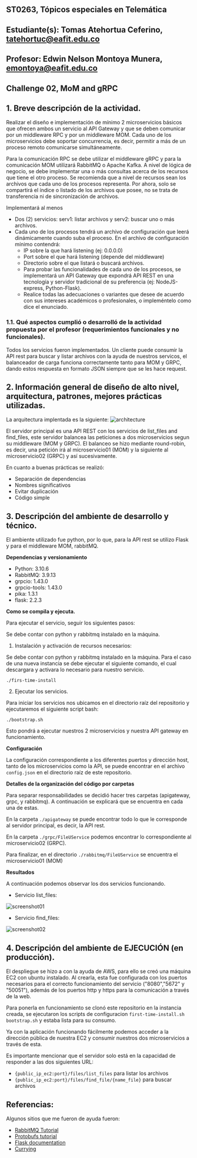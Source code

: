 ## ST0263, Tópicos especiales en Telemática
##
## Estudiante(s): Tomas Atehortua Ceferino, tatehortuc@eafit.edu.co
##
## Profesor: Edwin Nelson Montoya Munera, emontoya@eafit.edu.co
##

## Challenge 02, MoM and gRPC
##
## 1. Breve descripción de la actividad.
Realizar el diseño e implementación de mínimo 2 microservicios básicos que ofrecen ambos un servicio al API Gateway y que se deben comunicar por un middleware RPC y por un middleware MOM. Cada uno de los microservicios debe soportar concurrencia, es decir, permitir a más de un proceso remoto comunicarse simultáneamente.

Para la comunicación RPC se debe utilizar el middleware gRPC y para la comunicación MOM utilizará RabbitMQ o Apache Kafka.
A nivel de lógica de negocio, se debe implementar una o más consultas acerca de los recursos que tiene el otro proceso. Se recomienda que a nivel de recursos sean los archivos que cada uno de los procesos representa. Por ahora, solo se compartirá el índice o listado de los archivos que posee, no se trata de transferencia ni de sincronización de archivos. 

Implementará al menos
- Dos (2) servicios: serv1: listar archivos y serv2: buscar uno o más archivos.
- Cada uno de los procesos tendrá un archivo de configuración que leerá dinámicamente cuando suba el proceso. En el archivo de configuración mínimo contendrá:
    - IP sobre la que hará listening (ej: 0.0.0.0)
    - Port sobre el que hará listening (depende del middleware)
    - Directorio sobre el que listará o buscará archivos.
    - Para probar las funcionalidades de cada uno de los procesos, se implementará un API Gateway que expondrá API REST en una tecnología y servidor tradicional de su preferencia (ej: NodeJS-express, Python-Flask).
    - Realice todas las adecuaciones o variantes que desee de acuerdo con sus intereses académicos o profesionales, o impleméntelo como dice el enunciado.

### 1.1. Qué aspectos cumplió o desarrolló de la actividad propuesta por el profesor (requerimientos funcionales y no funcionales).
Todos los servicios fueron implementados. Un cliente puede consumir la API rest para buscar y listar archivos con la ayuda de nuestros servicos, el balanceador de carga funciona correctamente tanto para MOM y GRPC, dando estos respuesta en formato JSON siempre que se les hace request.

## 2. Información general de diseño de alto nivel, arquitectura, patrones, mejores prácticas utilizadas.
La arquitectura implentada es la siguiente:
![architecture](./utils/architecture.png)

El servidor principal es una API REST con los servicios de list_files and find_files, este servidor balancea las peticiones a dos microservicios segun su middleware (MOM y GRPC). El balanceo se hizo mediante round-robin, es decir, una petición irá al microservicio01 (MOM) y la siguiente al microservicio02 (GRPC) y así sucesivamente.

En cuanto a buenas prácticas se realizó:
- Separación de dependencias
- Nombres significativos
- Evitar duplicación
- Código simple

## 3. Descripción del ambiente de desarrollo y técnico.

El ambiente utilizado fue python, por lo que, para la API rest se utilizo Flask y para el middleware MOM, rabbitMQ. 

**Dependencias y versionamiento**
- Python: 3.10.6
- RabbitMQ: 3.9.13
- grpcio: 1.43.0
- grpcio-tools: 1.43.0
- pika: 1.3.1
- flask: 2.2.3

**Como se compila y ejecuta.**

Para ejecutar el servicio, seguir los siguientes pasos:

Se debe contar con python y rabbitmq instalado en la máquina.


1. Instalación y activación de recursos necesarios:

Se debe contar con python y rabbitmq instalado en la máquina. Para el caso de una nueva instancia se debe ejecutar el siguiente comando, el cual descargara y activara lo necesario para nuestro servicio.
```
./firs-time-install
```

2. Ejecutar los servicios. 

Para iniciar los servicios nos ubicamos en el directorio raíz del repositorio y ejecutaremos el siguiente script bash:
```
./bootstrap.sh
```
Esto pondrá a ejecutar nuestros 2 microservicios y nuestra API gateway en funcionamiento.

**Configuración**

La configuración correspondiente a los diferentes puertos y dirección host, tanto de los microservicios como la API, se puede encontrar en el archivo `config.json` en el directorio raíz de este repositorio.

**Detalles de la organización del código por carpetas**

Para separar responsabilidades se decidió hacer tres carpetas (apigateway, grpc, y rabbitmq). A continuación se explicará que se encuentra en cada una de estas.

En la carpeta `./apigateway` se puede encontrar todo lo que le corresponde al servidor principal, es decir, la API rest.

En la carpeta `./grpc/FileUService` podemos encontrar lo correspondiente al microservicio02 (GRPC).

Para finalizar, en el directorio `./rabbitmq/FileUService` se encuentra el microservicio01 (MOM)
 
**Resultados**

A continuación podemos observar los dos servicios funcionando.
- Servicio list_files:

![screenshot01](./utils/screenshot01.png)

- Servicio find_files:

![screenshot02](./utils/screenshot02.png)

## 4. Descripción del ambiente de EJECUCIÓN (en producción).

El despliegue se hizo a con la ayuda de AWS, para ello se creó una máquina EC2 con ubuntu instalado. Al crearla, esta fue configurada con los puertos necesarios para el correcto funcionamiento del servicio ("8080","5672" y "50051"), además de los puertos http y https para la comunicación a través de la web.

Para ponerla en funcionamiento se clonó este repositorio en la instancia creada, se ejecutaron los scripts de configuracion `first-time-install.sh` `bootstrap.sh` y estaba lista para su consumo.

Ya con la aplicación funcionando fácilmente podemos acceder a la dirección pública de nuestra EC2 y consumir nuestros dos microservicios a través de esta.

Es importante mencionar que el servidor solo está en la capacidad de responder a las dos siguientes URL:
- `{public_ip_ec2:port}/files/list_files` para listar los archivos
- `{public_ip_ec2:port}/files/find_file/{name_file}` para buscar archivos

## Referencias:
Algunos sitios que me fueron de ayuda fueron:
- [RabbitMQ Tutorial](https://www.rabbitmq.com/tutorials/tutorial-six-python.html)
- [Protobufs tutorial](https://www.tutorialspoint.com/protobuf/index.htm)
- [Flask documentation](https://flask.palletsprojects.com/en/2.2.x/tutorial/)
- [Currying](https://en.wikipedia.org/wiki/Currying)